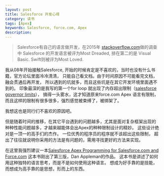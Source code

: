 ```yaml
---
layout: post
title: Salesforce 开发心得
category: 读书
tags: [Apex] 
keywords: Salesforce, force.com, Apex
description: 
---
```


> Salesforce有自己的语言做开发，在2015年 [stackoverflow.com](http://stackoverflow.com/research/developer-survey-2015#tech-super)做的调查中
Salesforce 的开发语言被评为Most Dreaded, 排在第二的是 Visual Basic.
Swift则被评为Most Loved.

我从08年开始接触Salesforce, 开始的时候肯定是不喜欢的，当时也没有什么书籍，官方论坛里面冷冷清清，
只能自己看文档。由于时间原因不可能看完文档，融会贯通后再开发，
所以遇到的坑就多，而且这些坑是在其它开发环境里面遇不到的。 印象最深的是我写的第一个for loop 就出现了内存超出限制（[salesforce governor limits](https://developer.salesforce.com/docs/atlas.en-us.apexcode.meta/apexcode/apex_gov_limits.htm)），
搞得一头雾水，这才知道原来force.com Apex 语言有限制，
而且这样的限制有很多很多，强烈感觉被束缚了，被绑架了。

我想这也是同行们不喜欢的原因吧。

但是随着时间的推移，在其它平台遇到的问题越多，尤其是面对复杂框架出现的
种种性能问题越多，才越来越能体会出Apex的种种限制设计的精妙。 这些设计绝对是一顶一的高手们的杰作。
一位优秀的程序员的程序就不该超出这些限制，
超出了往往就说明你采用的方法是有问题的，需用寻找更好的方法来实现。


在这里我强烈建议一本[Salesforce Apex Programming for Salesforce.com and Force.com](http://advancedapex.com/)
这本书刚出了第三版，Dan Appleman的作品。
这本书是讲述了如何用这种独特的语言思考，而是不是如何使用这种语言。
想成为好手靠的是技能，而想成为高手靠的是思想，形而上的东西。












